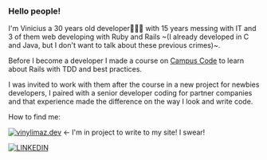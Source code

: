### Hello people!

I'm Vinicius a 30 years old developer👨🏽‍💻 with 15 years messing with IT and 3 of them web developing with Ruby and Rails ~(I already developed in C and Java, but I don't want to talk about these previous crimes)~.

Before I become a developer I made a course on [Campus Code](https://www.campuscode.com.br) to learn about Rails with TDD and best practices.

I was invited to work with them after the course in a new project for newbies developers, I paired with a senior developer coding for partner companies and that experience made the difference on the way I look and write code.

How to find me:

[![vinylimaz.dev](https://img.shields.io/badge/VinyLimaZ-site%2Fblog-brightgreen)](https://vinylimaz.dev) <- I'm in project to write to my site! I swear!

[![LINKEDIN](https://img.shields.io/badge/Linkedin-black?style=for-the-badge&logo=linkedin)](https://www.linkedin.com/in/vinylimaz)  
